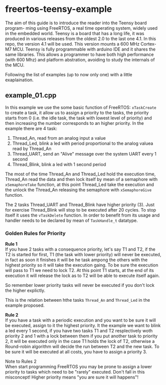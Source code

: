 # freertos-teensy-example
The aim of this guide is to introduce the reader into the Teensy board program-
ming using FreeRTOS, a real time operating system, widely used in the embedded
world. Teensy is a board that has a long life, it was produced in various releases
from the oldest 2.0 to the last one 4.1.
In this repo, the version 4.1 will be used. This version mounts a 600 MHz
Cortex-M7 MCU. Teensy is fully programmable with arduino IDE and it shares
the same libraries. This allows a programmer to have both high performance
(with 600 Mhz) and platform abstration, avoiding to study the internals of the MCU.

Following the list of examples (up to now only one) with a little exaplaination.

## example_01.cpp

In this example we use the some basic function of FreeRTOS:
    `xTaskCreate`
to create a task, it allow us to assign a priority to the tasks, 
the priority starts from 0 (i.e. the idle task, the task with lowest
level of priority) and then increasing the number corresponds to
an higher priority. In the example there are 4 task:
1. Thread_An, read from an analog input a value
2. Thread_Led, blink a led with period proportional to the analog valuea read 
   by Thread_An
3. Thread_UART, send an "Alive" message over the system UART every 1 second
4. Thread_Blink, blink a led with 1 second period

The most of the time Thread_An and Thread_Led hold the execution time, 
Thread_An read the data and then lock itself by mean of a semaphore with
`xSemaphoreTake` function, at this point Thread_Led take the execution and the
unlock the Thread_An releasing the semaphore with `xSemaphoreGive` function.

The 2 tasks Thread_UART and Thread_Blink have higher priority (3).
Just for exercise Thread_Blink will stop to be executed after 20 cycles. 
To stop itself it uses the `vTaskDelete` function. In order to benefit from 
its usage and handler needs to be declared by mean of `TaskHandle_t` datatype.
               
### Golden Rules for Priority               
**Rule 1**<br>
If you have 2 tasks with a consequence priority, let's say T1 and T2, if the T2 is started
for first, T1 (the task with lower priority) will never be executed, in fact as soon it 
finishes it will be he task ampong the others with the highest priority so it will take 
the execution gaing. To be sure the execution will pass to T1 we need to lock 
T2. At this point T1 starts, at the end of its execution it will release the lock
as to T2 will be able to execute itself again.
      
So remember lower priority tasks will never be executed if you don't lock the higher 
explictly.
      
This is the relation between hthe tasks `Thread_An` and `Thread_Led` in the example proposed.

**Rule 2**<br>
If you have a task with a periodic execution and you want to be sure it will be executed,
assign to it the highest priority. It the example we want to blink a led every 1 second,
if you have two tasks T1 and T2 resplectively woth priority 2 and 1 with a lock between them
if you put another task to priority 2, it will be executed only in the case T1 holds the lock
of T2, otherwise a Round-robin algorithm will decide the run between T2 and the new task.
To be sure it will be executed at all costs, you have to assign a priority 3.

Note to Rules 2<br>
When start programming FreeRTOS you may be prone to assign a lower priority to tasks which need
to be "rarely" executed. Don't fall in this misconcept! Higher priority means "you are sure it 
will happens"!

     
